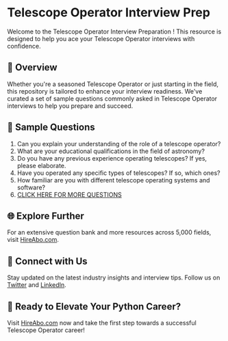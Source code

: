 # Telescope Operator Interview Prep

Welcome to the Telescope Operator Interview Preparation ! This resource is designed to help you ace your Telescope Operator interviews with confidence.

## 🚀 Overview

Whether you're a seasoned Telescope Operator or just starting in the field, this repository is tailored to enhance your interview readiness. We've curated a set of sample questions commonly asked in Telescope Operator interviews to help you prepare and succeed.

## 📝 Sample Questions

1. Can you explain your understanding of the role of a telescope operator?
2. What are your educational qualifications in the field of astronomy?
3. Do you have any previous experience operating telescopes? If yes, please elaborate.
4. Have you operated any specific types of telescopes? If so, which ones?
5. How familiar are you with different telescope operating systems and software?
6. [CLICK HERE FOR MORE QUESTIONS](https://hireabo.com/job/5_4_6/Telescope%20Operator)

## 🌐 Explore Further

For an extensive question bank and more resources across 5,000 fields, visit [HireAbo.com](https://www.hireabo.com).

## 📱 Connect with Us

Stay updated on the latest industry insights and interview tips. Follow us on [Twitter](https://twitter.com/hireabo) and [LinkedIn](https://www.linkedin.com/in/hire-abo-3609972a8/).

## 🚀 Ready to Elevate Your Python Career?

Visit [HireAbo.com](https://www.hireabo.com) now and take the first step towards a successful Telescope Operator career!